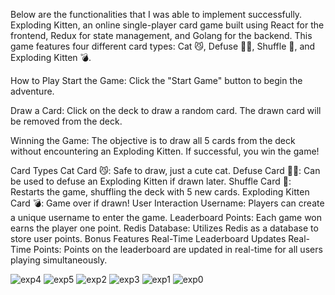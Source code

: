 Below are the functionalities that I was able to implement successfully.
Exploding Kitten, an online single-player card game built using React for the frontend, Redux for state management, and Golang for the backend. This game features four different card types: Cat 😼, Defuse 🙅‍♂️, Shuffle 🔀, and Exploding Kitten 💣.

How to Play
Start the Game: Click the "Start Game" button to begin the adventure.


Draw a Card: Click on the deck to draw a random card. The drawn card will be removed from the deck.

Winning the Game: The objective is to draw all 5 cards from the deck without encountering an Exploding Kitten. If successful, you win the game!

Card Types
Cat Card 😼: Safe to draw, just a cute cat.
Defuse Card 🙅‍♂️: Can be used to defuse an Exploding Kitten if drawn later.
Shuffle Card 🔀: Restarts the game, shuffling the deck with 5 new cards.
Exploding Kitten Card 💣: Game over if drawn!
User Interaction
Username: Players can create a unique username to enter the game.
Leaderboard
Points: Each game won earns the player one point.
Redis Database: Utilizes Redis as a database to store user points.
Bonus Features
Real-Time Leaderboard Updates Real-Time Points: Points on the leaderboard are updated in real-time for all users playing simultaneously.

![exp4](https://github.com/Dipanshudidthis/ExplodingCat/assets/95027399/70938faf-e137-4ea6-b1e7-a566c8744217)
![exp5](https://github.com/Dipanshudidthis/ExplodingCat/assets/95027399/2f475d0f-98ae-4d35-b452-9cac5b440af5)
![exp2](https://github.com/Dipanshudidthis/ExplodingCat/assets/95027399/7b8b4213-8101-4067-b5b8-ae24023fa29c)
![exp3](https://github.com/Dipanshudidthis/ExplodingCat/assets/95027399/aca1f101-51fd-4e24-810a-b3115115f198)
![exp1](https://github.com/Dipanshudidthis/ExplodingCat/assets/95027399/63eb58cf-9d42-4555-8c9f-6ac25744688d)
![exp0](https://github.com/Dipanshudidthis/ExplodingCat/assets/95027399/2cfcb120-50fb-41a6-9adf-0623be5dace9)
